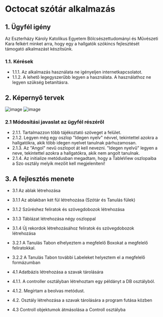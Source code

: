 # Octocat szótár alkalmazás

## 1. Ügyfél igény
Az Eszterházy Károly Katolikus Egyetem Bölcsészettudományi és Művészeti Kara felkért minket arra, hogy egy a hallgatók szókincs fejlesztését támogató alkalmazást készítsünk.
### 1.1. Kérések
- 1.1.1. Az alkalmazás használata ne igényeljen internetkapcsolatot.
- 1.1.2. A lehető legegyszerűbb legyen a használata. A használathoz ne legyen szükség betanításra.
## 2. Képernyő tervek
![image](https://github.com/mt-andrea/OctoCat/assets/74617712/2d42b5cb-5757-4958-9d4d-e21daecfd8ca)
![image](https://github.com/mt-andrea/OctoCat/assets/74617712/a3b3f950-1a35-44c5-ac07-26d79fe947ae)
### 2.1 Módosítási javaslat az ügyfél részéről
- 2.1.1. Tartalmazzon több tájékoztató szöveget a felület.
- 2.1.2. Legyen még egy oszlop "Idegen nyelv" névvel, tekintettel azokra a hallgatókra, akik több idegen nyelvet tanulnak párhuzamosan.
- 2.1.3. Az "Angol" nevű oszlopot át kell nevezni. "Idegen nyelvű" legyen a neve, tekintettel azokra a hallgatókra, akik nem angolt tanulnak.
- 2.1.4. Az initialize metódusban megadtam, hogy a TableView oszlopaiba a Szo osztály melyik mezőit kell megjeleníteni!
## 3. A fejlesztés menete
- 3.1 Az ablak létrehozása
- 3.1.1 Az ablakban két fül létrehozása (Szótár és Tanulás fülek)
- 3.1.2 Szűréshez feliratok és szövegdobozok létrehozása 
- 3.1.3 Táblázat létrehozása négy oszloppal
- 3.1.4 Új rekordok létrehozásához feliratok és szövegdobozok létrehozása
- 3.2.1 A Tanulás Tabon elhelyeztem a megfelelő Boxokat a megfelelő feliratokkal.
- 3.2.2 A Tanulás Tabon további Labeleket helyeztem el a megfelelő formázumban


- 4.1 Adatbázis létrehozása a szavak tárolására
- 4.1.1. A controller osztályban létrehoztam egy példányt a DB osztályból.
- 4.1.2. Megírtam a beolvas metódust.
- 4.2. Osztály létrehozása a szavak tárolására a program futása közben 
- 4.3 Controll objektumok átmásolása a Controll osztályba


